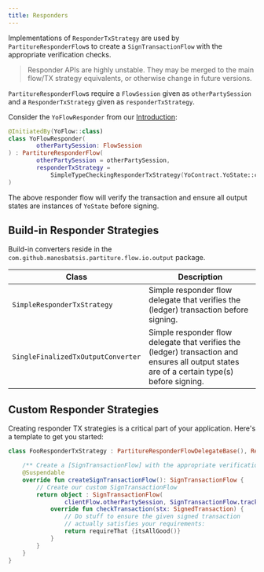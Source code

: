 ```yaml
---
title: Responders
---
```


Implementations of `ResponderTxStrategy` are used by `PartitureResponderFlow`s 
to create a `SignTransactionFlow` with the appropriate verification checks.

> Responder APIs are highly unstable. They may be merged to the main flow/TX 
strategy equivalents, or otherwise change in future versions.

`PartitureResponderFlow`s require a `FlowSession` given as `otherPartySession` 
and a `ResponderTxStrategy` given as `responderTxStrategy`.
 
Consider the `YoFlowResponder` from our [Introduction](introduction):

```kotlin
@InitiatedBy(YoFlow::class)
class YoFlowResponder(
        otherPartySession: FlowSession
) : PartitureResponderFlow(
        otherPartySession = otherPartySession,
        responderTxStrategy = 
        	SimpleTypeCheckingResponderTxStrategy(YoContract.YoState::class.java)
)
```

The above responder flow will verify the transaction 
and ensure all output states are instances of `YoState` before signing.

## Build-in Responder Strategies

Build-in converters reside in the `com.github.manosbatsis.partiture.flow.io.output` package.

| Class			                   	   	| Description                                                                                       	                                        |
|-------------------------------------- | --------------------------------------------------------------------------------------------------------------------------------------------- |
| `SimpleResponderTxStrategy` 	    	| Simple responder flow delegate that verifies the (ledger) transaction before signing. 														|
| `SingleFinalizedTxOutputConverter`	| Simple responder flow delegate that verifies the (ledger) transaction and ensures all output states are of a certain type(s) before signing.	|


## Custom Responder Strategies

Creating responder TX strategies is a critical part of your application. Here's a 
template to get you started:

```kotlin
class FooResponderTxStrategy : PartitureResponderFlowDelegateBase(), ResponderTxStrategy {

    /** Create a [SignTransactionFlow] with the appropriate verification checks. */
    @Suspendable
    override fun createSignTransactionFlow(): SignTransactionFlow {
        // Create our custom SignTransactionFlow
        return object : SignTransactionFlow(
                clientFlow.otherPartySession, SignTransactionFlow.tracker()) {
            override fun checkTransaction(stx: SignedTransaction) {
                // Do stuff to ensure the given signed transaction  
                // actually satisfies your requirements:
                return requireThat {itsAllGood()}
            }
        }
    }
}
```


